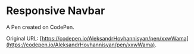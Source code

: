 # Responsive Navbar

A Pen created on CodePen.

Original URL: [https://codepen.io/AleksandrHovhannisyan/pen/xxwWama](https://codepen.io/AleksandrHovhannisyan/pen/xxwWama).

